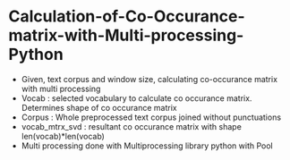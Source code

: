 # Calculation-of-Co-Occurance-matrix-with-Multi-processing-Python
* Given, text corpus and window size, calculating co-occurance matrix with multi processing
* Vocab : selected vocabulary to calculate co occurance matrix. Determines shape of co occurance matrix
* Corpus : Whole preprocessed text corpus joined without punctuations
* vocab_mtrx_svd : resultant co occurance matrix with shape len(vocab)*len(vocab)
* Multi processing done with Multiprocessing library python with Pool

